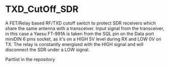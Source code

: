 # TXD_CutOff_SDR
A FET/Relay based RF/TXD cutoff switch to protect SDR receivers which share the same antenna with a transceiver.
Input signal from the transceiver, in this case a Yaesu FT-991A is taken from the SQL pin on the Data port miniDIN 6 pins socket, as it's on a HIGH 5V level during RX and LOW 0V on TX.
The relay is constantly energised with the HIGH signal and will disconnect the SDR under a LOW signal.

Partlist in the repository
